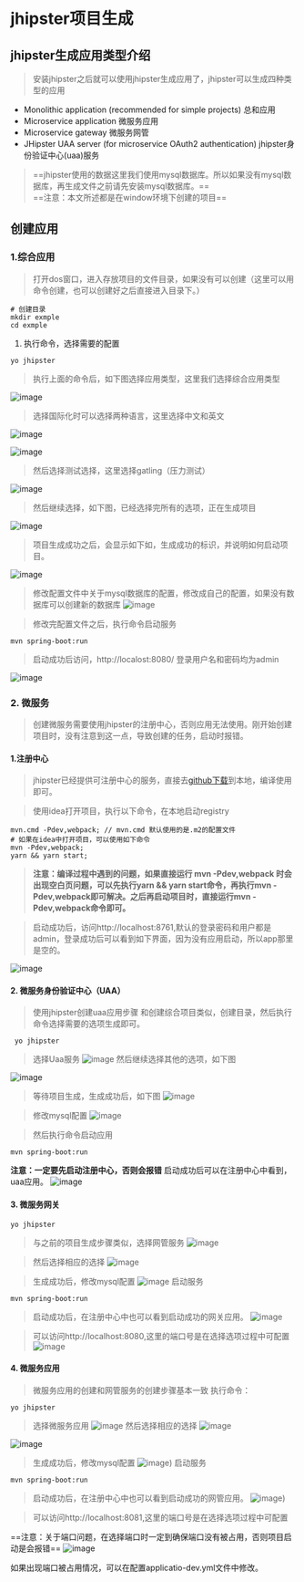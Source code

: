 # jhipster项目生成

## jhipster生成应用类型介绍
> 安装jhipster之后就可以使用jhipster生成应用了，jhipster可以生成四种类型的应用

- Monolithic application (recommended for simple projects) 总和应用
- Microservice application 微服务应用
- Microservice gateway 微服务网管
- JHipster UAA server (for microservice OAuth2 authentication) jhipster身份验证中心(uaa)服务

> ==jhipster使用的数据这里我们使用mysql数据库。所以如果没有mysql数据库，再生成文件之前请先安装mysql数据库。==  
==注意：本文所述都是在window环境下创建的项目==

## 创建应用

### 1.综合应用
> 打开dos窗口，进入存放项目的文件目录，如果没有可以创建（这里可以用命令创建，也可以创建好之后直接进入目录下。）

```
# 创建目录
mkdir exmple
cd exmple

```
1. 执行命令，选择需要的配置

```
yo jhipster
```
> 执行上面的命令后，如下图选择应用类型，这里我们选择综合应用类型  

![image](https://github.com/hollycrm-td/hollycrm-td.github.io/blob/docs/images/create-project-1.png)

> 选择国际化时可以选择两种语言，这里选择中文和英文

![image](https://github.com/hollycrm-td/hollycrm-td.github.io/blob/docs/images/create-project-2.png)


![image](https://github.com/hollycrm-td/hollycrm-td.github.io/blob/qianxm/docs/images/create-project-3.png)

> 然后选择测试选择，这里选择gatling（压力测试）

![image](https://github.com/hollycrm-td/hollycrm-td.github.io/blob/qianxm/docs/images/create-project-4.png)


> 然后继续选择，如下图，已经选择完所有的选项，正在生成项目

![image](https://github.com/hollycrm-td/hollycrm-td.github.io/blob/qianxm/docs/images/create-project-5.png)

> 项目生成成功之后，会显示如下如，生成成功的标识，并说明如何启动项目。

 ![image](https://github.com/hollycrm-td/hollycrm-td.github.io/blob/qianxm/docs/images/create-project-6.png)
 
> 修改配置文件中关于mysql数据库的配置，修改成自己的配置，如果没有数据库可以创建新的数据库
  ![image](https://github.com/hollycrm-td/hollycrm-td.github.io/blob/qianxm/docs/images/create-project-7.png)

> 修改完配置文件之后，执行命令启动服务

```
mvn spring-boot:run
```
> 启动成功后访问，http://localost:8080/
登录用户名和密码均为admin

![image](https://github.com/hollycrm-td/hollycrm-td.github.io/blob/qianxm/docs/images/create-project-8.png)
 
### 2. 微服务
> 创建微服务需要使用jhipster的注册中心，否则应用无法使用。刚开始创建项目时，没有注意到这一点，导致创建的任务，启动时报错。

#### 1.注册中心
> jhipster已经提供可注册中心的服务，直接去[github下载](https://github.com/jhipster/jhipster-registry.git)到本地，编译使用即可。

> 使用idea打开项目，执行以下命令，在本地启动registry

```
mvn.cmd -Pdev,webpack; // mvn.cmd 默认使用的是.m2的配置文件
# 如果在idea中打开项目，可以使用如下命令
mvn -Pdev,webpack;
yarn && yarn start;

```

> **注意：编译过程中遇到的问题，如果直接运行
mvn -Pdev,webpack 时会出现空白页问题，可以先执行yarn && yarn start命令，再执行mvn -Pdev,webpack即可解决。之后再启动项目时，直接运行mvn -Pdev,webpack命令即可。**

> 启动成功后，访问http://localhost:8761,默认的登录密码和用户都是admin，登录成功后可以看到如下界面，因为没有应用启动，所以app那里是空的。

![image](https://github.com/hollycrm-td/hollycrm-td.github.io/blob/qianxm/docs/images/create-project-9.png)

#### 2. 微服务身份验证中心（UAA）
> 使用jhipster创建uaa应用步骤
和创建综合项目类似，创建目录，然后执行命令选择需要的选项生成即可。
```
 yo jhipster
```
> 选择Uaa服务
![image](https://github.com/hollycrm-td/hollycrm-td.github.io/blob/qianxm/docs/images/create-project-10.png)
> 然后继续选择其他的选项，如下图

![image](https://github.com/hollycrm-td/hollycrm-td.github.io/blob/qianxm/docs/images/create-project-11.png)

> 等待项目生成，生成成功后，如下图
![image](https://github.com/hollycrm-td/hollycrm-td.github.io/blob/qianxm/docs/images/create-project-12.png)

> 修改mysql配置
![image](https://github.com/hollycrm-td/hollycrm-td.github.io/blob/qianxm/docs/images/create-project-13.png)

> 然后执行命令启动应用
```
mvn spring-boot:run
```
**注意：一定要先启动注册中心，否则会报错**
启动成功后可以在注册中心中看到，uaa应用。
![image](https://github.com/hollycrm-td/hollycrm-td.github.io/blob/qianxm/docs/images/create-project-14.png)

#### 3. 微服务网关
```
yo jhipster
```
> 与之前的项目生成步骤类似，选择网管服务
![image](https://github.com/hollycrm-td/hollycrm-td.github.io/blob/qianxm/docs/images/create-project-15.png)

> 然后选择相应的选择
![image](https://github.com/hollycrm-td/hollycrm-td.github.io/blob/qianxm/docs/images/create-project-16.png)

> 生成成功后，修改mysql配置
![image](https://github.com/hollycrm-td/hollycrm-td.github.io/blob/qianxm/docs/images/create-project-13.png)
> 启动服务
```
mvn spring-boot:run
```
> 启动成功后，在注册中心中也可以看到启动成功的网关应用。
![image](https://github.com/hollycrm-td/hollycrm-td.github.io/blob/qianxm/docs/images/create-project-17.png)

> 可以访问http://localhost:8080,这里的端口号是在选择选项过程中可配置
![image](https://github.com/hollycrm-td/hollycrm-td.github.io/blob/qianxm/docs/images/create-project-18.png)

#### 4. 微服务应用
> 微服务应用的创建和网管服务的创建步骤基本一致
执行命令：
```
yo jhipster
```
> 选择微服务应用
![image](https://github.com/hollycrm-td/hollycrm-td.github.io/blob/qianxm/docs/images/create-project-19.png)
> 然后选择相应的选择
![image](https://github.com/hollycrm-td/hollycrm-td.github.io/blob/qianxm/docs/images/create-project-21.png)

![image](https://github.com/hollycrm-td/hollycrm-td.github.io/blob/qianxm/docs/images/create-project-20.png)

> 生成成功后，修改mysql配置
![image](https://github.com/hollycrm-td/hollycrm-td.github.io/blob/qianxm/docs/images/create-project-22.png))
> 启动服务
```
mvn spring-boot:run
```
> 启动成功后，在注册中心中也可以看到启动成功的网管应用。
![image](https://github.com/hollycrm-td/hollycrm-td.github.io/blob/qianxm/docs/images/create-project-23.png))

> 可以访问http://localhost:8081,这里的端口号是在选择选项过程中可配置


==注意：关于端口问题，在选择端口时一定到确保端口没有被占用，否则项目启动是会报错==
![image](https://github.com/hollycrm-td/hollycrm-td.github.io/blob/qianxm/docs/images/create-project-24.png)

如果出现端口被占用情况，可以在配置applicatio-dev.yml文件中修改。
